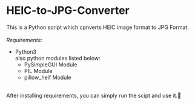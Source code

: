 # HEIC-to-JPG-Converter   
This is a Python script which cpnverts HEIC image format to JPG Format.<br /><br />
_Requirements_:   
- Python3 <br />
  also python modules listed below:<br />
  - PySimpleGUI Module   
  * PIL Module   
  + pillow_heif Module
<br />
After installing requirements, you can simply run the scipt and use it.🙂
